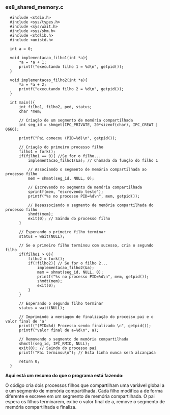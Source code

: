 ### ex8_shared_memory.c

      #include <stdio.h>
      #include <sys/types.h>
      #include <sys/wait.h>
      #include <sys/shm.h>
      #include <stdlib.h>
      #include <unistd.h>
      
      int a = 0;
      
      void implementacao_filho1(int *a){
          *a = *a + 1;
          printf("executando filho 1 = %d\n", getpid());
      }
      
      void implementacao_filho2(int *a){
          *a = *a + 2;
          printf("executando filho 2 = %d\n", getpid());
      }
      
      int main(){
          int filho1, filho2, ped, status;
          char *mem;
      
          // Criação de um segmento de memória compartilhada
          int seg_id = shmget(IPC_PRIVATE, 20*sizeof(char), IPC_CREAT | 0666);
      
          printf("Pai comecou (PID=%d)\n", getpid());
      
          // Criação do primeiro processo filho
          filho1 = fork();
          if(filho1 == 0){ //Se for o filho...
              implementacao_filho1(&a); // Chamada da função do filho 1
      
              // Associando o segmento de memória compartilhada ao processo filho
              mem = shmat(seg_id, NULL, 0);
      
              // Escrevendo no segmento de memória compartilhada
              sprintf(mem, "escrevendo teste");
              printf("%s no processo PID=%d\n", mem, getpid());
      
              // Desassociando o segmento de memória compartilhada do processo filho
              shmdt(mem);
              exit(0); // Saindo do processo filho
          }
      
          // Esperando o primeiro filho terminar
          status = wait(NULL);
      
          // Se o primeiro filho terminou com sucesso, cria o segundo filho
          if(filho1 > 0){
              filho2 = fork();
              if(!filho2){ // Se for o filho 2...
                  implementacao_filho2(&a);
                  mem = shmat(seg_id, NULL, 0);
                  printf("%s no processo PID=%d\n", mem, getpid());
                  shmdt(mem);
                  exit(0);
              }
          }
      
          // Esperando o segundo filho terminar
          status = wait(NULL);
      
          // Imprimindo a mensagem de finalização do processo pai e o valor final de 'a'
          printf("(PID=%d) Processo sendo finalizado \n", getpid());
          printf("valor final de a=%d\n", a);
      
          // Removendo o segmento de memória compartilhada
          shmctl(seg_id, IPC_RMID, NULL);
          exit(0); // Saindo do processo pai
          printf("Pai terminou\n"); // Esta linha nunca será alcançada
      
          return 0;
      }


**Aqui está um resumo do que o programa está fazendo:**

O código cria dois processos filhos que compartilham uma variável global a e um segmento de memória compartilhada. Cada filho modifica a de forma diferente e escreve em um segmento de memória compartilhada. O pai espera os filhos terminarem, exibe o valor final de a, remove o segmento de memória compartilhada e finaliza.



